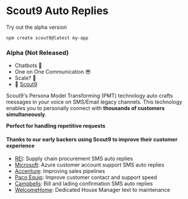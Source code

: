 # Scout9 Auto Replies

Try out the alpha version

`npm create scout9@latest my-app`


### Alpha (Not Released)

* Chatbots 🤮
* One on One Communication 😎
* Scale? 🤷‍
* 💎 [Scout9](https://pocket-guide.vercel.app/)

Scout9's Persona Model Transforming (PMT) technology auto crafts messages in your voice on SMS/Email legacy channels. This technology enables you to personally connect with **thousands of customers simultaneously**.

**Perfect for handling repetitive requests**





#### Thanks to our early backers using Scout9 to improve their customer experience
* [REI](https://rei.com): Supply chain procurement SMS auto replies
* [Microsoft](https://microsoft.com): Azure customer account support SMS auto replies
* [Accenture](https://accenture.com): Improving sales pipelines
* [Paco Equip](https://pacoequip.com): Improve customer contact and support speed
* [Campbells](https://cambells.com): Bill and lading confirmation SMS auto replies
* [WelcomeHome](https://getwelocomehome.com): Dedicated House Manager text to maintenance
